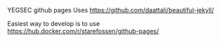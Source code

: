 YEGSEC github pages
Uses https://github.com/daattali/beautiful-jekyll/

Easiest way to develop is to use https://hub.docker.com/r/starefossen/github-pages/
